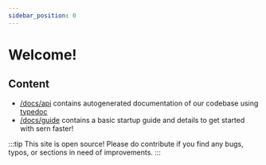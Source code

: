 ```yaml
---
sidebar_position: 0
---
```


# Welcome!

## Content
- [/docs/api](../docs/api) contains autogenerated documentation of our codebase using [typedoc](https://typedoc.org/)
- [/docs/guide](../docs/guide) contains a basic startup guide and details to get started with sern faster!

:::tip
This site is open source! Please do contribute if you find any bugs, typos, or sections in need of improvements.
:::